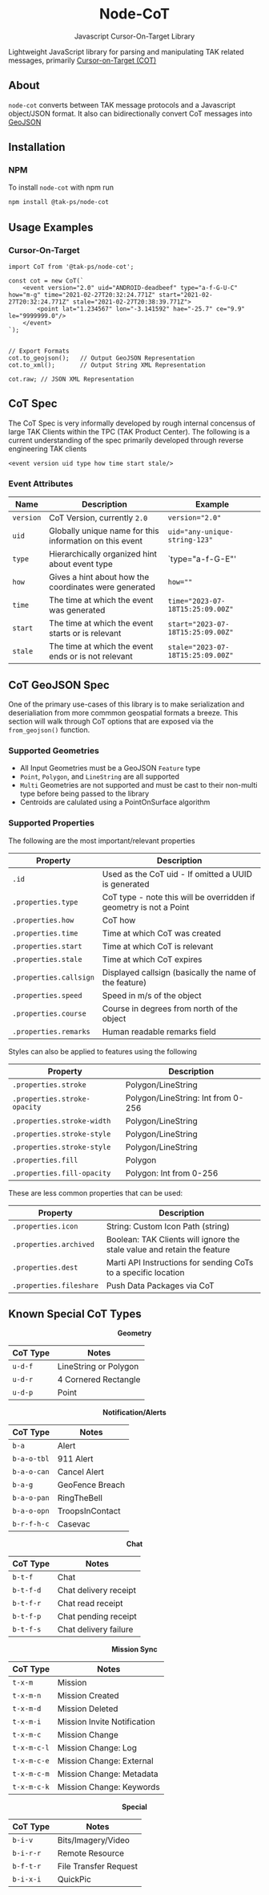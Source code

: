 <h1 align=center>Node-CoT</h1>

<p align=center>Javascript Cursor-On-Target Library</p>

Lightweight JavaScript library for parsing and manipulating TAK related messages, primarily [Cursor-on-Target (COT)](https://git.tak.gov/standards/takcot)

## About

`node-cot` converts between TAK message protocols and a Javascript object/JSON format.
It also can bidirectionally convert CoT messages into [GeoJSON](https://geojson.org/)

## Installation

### NPM

To install `node-cot` with npm run

```bash
npm install @tak-ps/node-cot
```

## Usage Examples

### Cursor-On-Target

```
import CoT from '@tak-ps/node-cot';

const cot = new CoT(`
    <event version="2.0" uid="ANDROID-deadbeef" type="a-f-G-U-C" how="m-g" time="2021-02-27T20:32:24.771Z" start="2021-02-27T20:32:24.771Z" stale="2021-02-27T20:38:39.771Z">
        <point lat="1.234567" lon="-3.141592" hae="-25.7" ce="9.9" le="9999999.0"/>
    </event>
`);


// Export Formats
cot.to_geojson();   // Output GeoJSON Representation
cot.to_xml();       // Output String XML Representation

cot.raw; // JSON XML Representation
```

## CoT Spec

The CoT Spec is very informally developed by rough internal concensus
of large TAK Clients within the TPC (TAK Product Center). The following is a current
understanding of the spec primarily developed through reverse engineering TAK clients

```
<event version uid type how time start stale/>
```

### Event Attributes

| Name          | Description | Example |
| ------------- | ----------- | ------- |
| `version`     | CoT Version, currently `2.0` | `version="2.0"` |
| `uid`         | Globally unique name for this information on this event | `uid="any-unique-string-123"` |
| `type`        | Hierarchically organized hint about event type | `type="a-f-G-E"' |
| `how`         | Gives a hint about how the coordinates were generated | `how=""`
| `time`        | The time at which the event was generated | `time="2023-07-18T15:25:09.00Z"` |
| `start`       | The time at which the event starts or is relevant | `start="2023-07-18T15:25:09.00Z"` |
| `stale`       | The time at which the event ends or is not relevant | `stale="2023-07-18T15:25:09.00Z"` |

## CoT GeoJSON Spec

One of the primary use-cases of this library is to make serialization and deserialiation from
more commmon geospatial formats a breeze. This section will walk through CoT options that are
exposed via the `from_geojson()` function.

### Supported Geometries

- All Input Geometries must be a GeoJSON `Feature` type
- `Point`, `Polygon`, and `LineString` are all supported
- `Multi` Geometries are not supported and must be cast to their non-multi type before being passed to the library
- Centroids are calulated using a PointOnSurface algorithm

### Supported Properties

The following are the most important/relevant properties

| Property              | Description |
| --------------------- | ----------- |
| `.id`                 | Used as the CoT uid - If omitted a UUID is generated |
| `.properties.type`    | CoT type - note this will be overridden if geometry is not a Point |
| `.properties.how`     | CoT how |
| `.properties.time`    | Time at which CoT was created |
| `.properties.start`   | Time at which CoT is relevant |
| `.properties.stale`   | Time at which CoT expires |
| `.properties.callsign`| Displayed callsign (basically the name of the feature) |
| `.properties.speed`   | Speed in m/s of the object |
| `.properties.course`  | Course in degrees from north of the object |
| `.properties.remarks` | Human readable remarks field |

Styles can also be applied to features using the following

| Property                          | Description |
| --------------------------------- | ----------- |
| `.properties.stroke`              | Polygon/LineString |
| `.properties.stroke-opacity`      | Polygon/LineString: Int from 0-256 |
| `.properties.stroke-width`        | Polygon/LineString |
| `.properties.stroke-style`        | Polygon/LineString |
| `.properties.stroke-style`        | Polygon/LineString |
| `.properties.fill`                | Polygon |
| `.properties.fill-opacity`        | Polygon: Int from 0-256 |

These are less common properties that can be used:

| Property                          | Description |
| --------------------------------- | ----------- |
| `.properties.icon`                | String: Custom Icon Path (string) |
| `.properties.archived`            | Boolean: TAK Clients will ignore the stale value and retain the feature |
| `.properties.dest`                | Marti API Instructions for sending CoTs to a specific location |
| `.properties.fileshare`           | Push Data Packages via CoT |


## Known Special CoT Types

<p align='center'><strong>Geometry</strong></p>

| CoT Type          | Notes |
| ----------------- | ----- |
| `u-d-f`           | LineString or Polygon |
| `u-d-r`           | 4 Cornered Rectangle |
| `u-d-p`           | Point |

<p align='center'><strong>Notification/Alerts</strong></p>

| CoT Type          | Notes |
| ----------------- | ----- |
| `b-a`             | Alert |
| `b-a-o-tbl`       | 911 Alert |
| `b-a-o-can`       | Cancel Alert |
| `b-a-g`           | GeoFence Breach |
| `b-a-o-pan`       | RingTheBell |
| `b-a-o-opn`       | TroopsInContact |
| `b-r-f-h-c`       | Casevac |

<p align='center'><strong>Chat</strong></p>

| CoT Type          | Notes |
| ----------------- | ----- |
| `b-t-f`           | Chat |
| `b-t-f-d`         | Chat delivery receipt |
| `b-t-f-r`         | Chat read receipt |
| `b-t-f-p`         | Chat pending receipt |
| `b-t-f-s`         | Chat delivery failure |

<p align='center'><strong>Mission Sync</strong></p>

| CoT Type          | Notes |
| ----------------- | ----- |
| `t-x-m`           | Mission |
| `t-x-m-n`         | Mission Created |
| `t-x-m-d`         | Mission Deleted |
| `t-x-m-i`         | Mission Invite Notification |
| `t-x-m-c`         | Mission Change |
| `t-x-m-c-l`       | Mission Change: Log |
| `t-x-m-c-e`       | Mission Change: External |
| `t-x-m-c-m`       | Mission Change: Metadata |
| `t-x-m-c-k`       | Mission Change: Keywords |

<p align='center'><strong>Special</strong></p>

| CoT Type          | Notes |
| ----------------- | ----- |
| `b-i-v`           | Bits/Imagery/Video |
| `b-i-r-r`         | Remote Resource |
| `b-f-t-r`         | File Transfer Request |
| `b-i-x-i`         | QuickPic |
